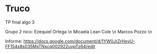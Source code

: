 # Truco
TP final algo 3

Grupo 2 nico:
	Ezequiel Ortega \n
	Micaela Lean Cole \n
	Marcos Pozzo \n
	
Informe:
	https://docs.google.com/document/d/1YW0JrZrHsyU-FF154s8s035MsTNscq002922uvpTz64/edit


